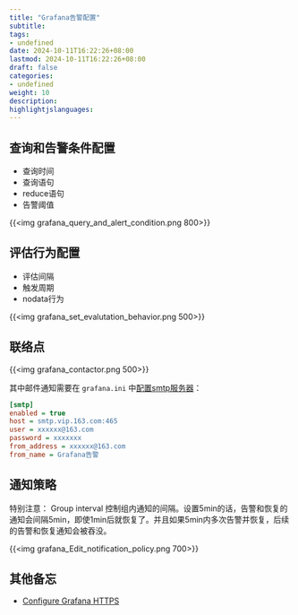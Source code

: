 ```yaml
---
title: "Grafana告警配置"
subtitle:
tags: 
- undefined
date: 2024-10-11T16:22:26+08:00
lastmod: 2024-10-11T16:22:26+08:00
draft: false
categories: 
- undefined
weight: 10
description:
highlightjslanguages:
---
```

<!--more-->

## 查询和告警条件配置

- 查询时间
- 查询语句
- reduce语句
- 告警阈值

{{<img grafana_query_and_alert_condition.png 800>}}

## 评估行为配置

- 评估间隔
- 触发周期
- nodata行为

{{<img grafana_set_evalutation_behavior.png 500>}}

## 联络点

{{<img grafana_contactor.png  500>}}

其中邮件通知需要在 `grafana.ini` 中[配置smtp服务器](https://grafana.com/docs/grafana/latest/alerting/configure-notifications/manage-contact-points/integrations/configure-email/)：

```ini
[smtp]
enabled = true
host = smtp.vip.163.com:465
user = xxxxxx@163.com
password = xxxxxxx
from_address = xxxxxx@163.com
from_name = Grafana告警
```

## 通知策略

特别注意： Group interval 控制组内通知的间隔。设置5min的话，告警和恢复的通知会间隔5min，即使1min后就恢复了。并且如果5min内多次告警并恢复，后续的告警和恢复通知会被吞没。

{{<img grafana_Edit_notification_policy.png 700>}}

## 其他备忘

- [Configure Grafana HTTPS](https://grafana.com/docs/grafana/latest/setup-grafana/set-up-https/#configure-grafana-https-and-restart-grafana)